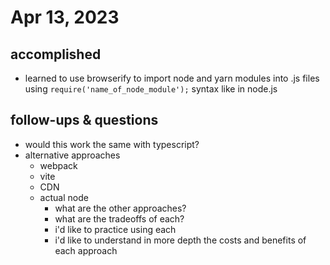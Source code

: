 # Apr 13, 2023

## accomplished 
- learned to use browserify to import node and yarn modules into .js files using `require('name_of_node_module');` syntax like in node.js

## follow-ups & questions
- would this work the same with typescript?
- alternative approaches
    - webpack
    - vite
    - CDN
    - actual node
        - what are the other approaches?
        - what are the tradeoffs of each?
        - i'd like to practice using each
        - i'd like to understand in more depth the costs and benefits of each approach

